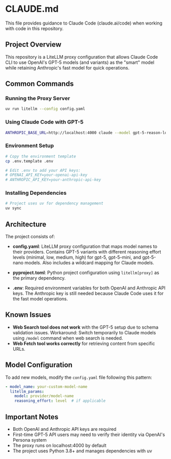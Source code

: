# CLAUDE.md

This file provides guidance to Claude Code (claude.ai/code) when working with code in this repository.

## Project Overview

This repository is a LiteLLM proxy configuration that allows Claude Code CLI to use OpenAI's GPT-5 models (and variants) as the "smart" model while retaining Anthropic's fast model for quick operations.

## Common Commands

### Running the Proxy Server
```bash
uv run litellm --config config.yaml
```

### Using Claude Code with GPT-5
```bash
ANTHROPIC_BASE_URL=http://localhost:4000 claude --model gpt-5-reason-low
```

### Environment Setup
```bash
# Copy the environment template
cp .env.template .env

# Edit .env to add your API keys:
# OPENAI_API_KEY=your-openai-api-key
# ANTHROPIC_API_KEY=your-anthropic-api-key
```

### Installing Dependencies
```bash
# Project uses uv for dependency management
uv sync
```

## Architecture

The project consists of:

- **config.yaml**: LiteLLM proxy configuration that maps model names to their providers. Contains GPT-5 variants with different reasoning effort levels (minimal, low, medium, high) for gpt-5, gpt-5-mini, and gpt-5-nano models. Also includes a wildcard mapping for Claude models.

- **pyproject.toml**: Python project configuration using `litellm[proxy]` as the primary dependency.

- **.env**: Required environment variables for both OpenAI and Anthropic API keys. The Anthropic key is still needed because Claude Code uses it for the fast model operations.

## Known Issues

- **Web Search tool does not work** with the GPT-5 setup due to schema validation issues. Workaround: Switch temporarily to Claude models using `/model` command when web search is needed.
- **Web Fetch tool works correctly** for retrieving content from specific URLs.

## Model Configuration

To add new models, modify the `config.yaml` file following this pattern:

```yaml
- model_name: your-custom-model-name
  litellm_params:
    model: provider/model-name
    reasoning_effort: level  # if applicable
```

## Important Notes

- Both OpenAI and Anthropic API keys are required
- First-time GPT-5 API users may need to verify their identity via OpenAI's Persona system
- The proxy runs on localhost:4000 by default
- The project uses Python 3.8+ and manages dependencies with uv